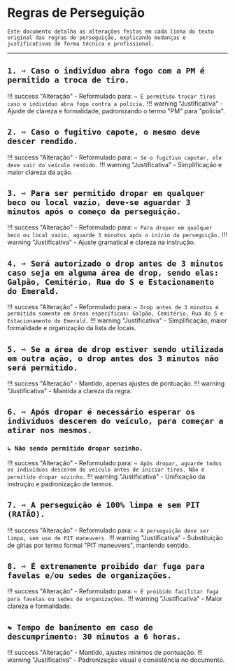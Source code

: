 # Regras de Perseguição

```{note}
Este documento detalha as alterações feitas em cada linha do texto original das regras de perseguição, explicando mudanças e justificativas de forma técnica e profissional.
```

---

## `1. ➺ Caso o indivíduo abra fogo com a PM é permitido a troca de tiro.`

!!! success "Alteração"
    - Reformulado para:
        `➺ É permitido trocar tiros caso o indivíduo abra fogo contra a polícia.`
!!! warning "Justificativa"
    - Ajuste de clareza e formalidade, padronizando o termo "PM" para "polícia".

## `2. ➺ Caso o fugitivo capote, o mesmo deve descer rendido.`

!!! success "Alteração"
    - Reformulado para:
        `➺ Se o fugitivo capotar, ele deve sair do veículo rendido.`
!!! warning "Justificativa"
    - Simplificação e maior clareza da ação.

## `3. ➺ Para ser permitido dropar em qualquer beco ou local vazio, deve-se aguardar 3 minutos após o começo da perseguição.`

!!! success "Alteração"
    - Reformulado para:
        `➺ Para dropar em qualquer beco ou local vazio, aguarde 3 minutos após o início da perseguição.`
!!! warning "Justificativa"
    - Ajuste gramatical e clareza na instrução.

## `4. ➺ Será autorizado o drop antes de 3 minutos caso seja em alguma área de drop, sendo elas: Galpão, Cemitério, Rua do S e Estacionamento do Emerald.`

!!! success "Alteração"
    - Reformulado para:
        `➺ Drop antes de 3 minutos é permitido somente em áreas específicas: Galpão, Cemitério, Rua do S e Estacionamento do Emerald.`
!!! warning "Justificativa"
    - Simplificação, maior formalidade e organização da lista de locais.

## `5. ➺ Se a área de drop estiver sendo utilizada em outra ação, o drop antes dos 3 minutos não será permitido.`

!!! success "Alteração"
    - Mantido, apenas ajustes de pontuação.
!!! warning "Justificativa"
    - Mantida a clareza da regra.

## `6. ➺ Após dropar é necessário esperar os indivíduos descerem do veículo, para começar a atirar nos mesmos.`
### `↳ Não sendo permitido dropar sozinho.`

!!! success "Alteração"
    - Reformulado para:
        `➺ Após dropar, aguarde todos os indivíduos descerem do veículo antes de iniciar tiros. Não é permitido dropar sozinho.`
!!! warning "Justificativa"
    - Unificação da instrução e padronização de termos.

## `7. ➺ A perseguição é 100% limpa e sem PIT (RATÃO).`

!!! success "Alteração"
    - Reformulado para:
        `➺ A perseguição deve ser limpa, sem uso de PIT maneuvers.`
!!! warning "Justificativa"
    - Substituição de gírias por termo formal "PIT maneuvers", mantendo sentido.

## `8. ➺ É extremamente proibido dar fuga para favelas e/ou sedes de organizações.`

!!! success "Alteração"
    - Reformulado para:
        `➺ É proibido facilitar fuga para favelas ou sedes de organizações.`
!!! warning "Justificativa"
    - Maior clareza e formalidade.

## `↬ Tempo de banimento em caso de descumprimento: 30 minutos a 6 horas.`

!!! success "Alteração"
    - Mantido, ajustes mínimos de pontuação.
!!! warning "Justificativa"
    - Padronização visual e consistência no documento.
